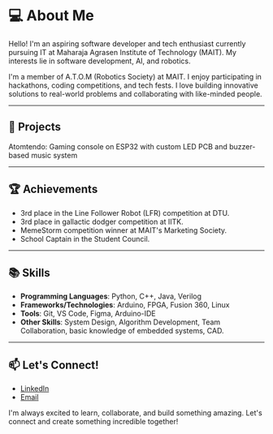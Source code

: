# 💻 About Me  

Hello! I'm an aspiring software developer and tech enthusiast currently pursuing IT at Maharaja Agrasen Institute of Technology (MAIT). My interests lie in software development, AI, and robotics.  

I'm a member of A.T.O.M (Robotics Society) at MAIT. I enjoy participating in hackathons, coding competitions, and tech fests. I love building innovative solutions to real-world problems and collaborating with like-minded people.  

---  

## 🚀 Projects  

Atomtendo: Gaming console on ESP32 with custom LED PCB and buzzer-based music system

---  

## 🏆 Achievements  
- 3rd place in the Line Follower Robot (LFR) competition at DTU.
- 3rd place in gallactic dodger competition at IITK.
- MemeStorm competition winner at MAIT's Marketing Society.  
- School Captain in the Student Council.  

---  

## 📚 Skills  
- **Programming Languages**: Python, C++, Java, Verilog
- **Frameworks/Technologies**: Arduino, FPGA, Fusion 360, Linux
- **Tools**: Git, VS Code, Figma, Arduino-IDE
- **Other Skills**: System Design, Algorithm Development, Team Collaboration, basic knowledge of embedded systems, CAD.


---  

## 📫 Let's Connect!  
- [LinkedIn](https://www.linkedin.com/in/shivam-gupta-ab609a218/)  
- [Email](shivgupta751157@gmail.com)

I'm always excited to learn, collaborate, and build something amazing. Let's connect and create something incredible together!  

